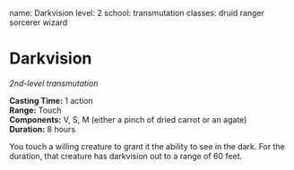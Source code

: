 name: Darkvision level: 2 school: transmutation classes: druid ranger sorcerer wizard

# Darkvision
_2nd-level transmutation_

**Casting Time:** 1 action    
**Range:** Touch    
**Components:** V, S, M (either a pinch of dried carrot or an agate)    
**Duration:** 8 hours

You touch a willing creature to grant it the ability to see in the dark. For the duration, that creature has darkvision out to a range of 60 feet. 